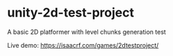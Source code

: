# unity-2d-test-project
A basic 2D platformer with level chunks generation test

Live demo: https://isaacrf.com/games/2dtestproject/
